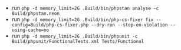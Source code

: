 
- run ``php -d memory_limit=2G .Build/bin/phpstan analyse -c Build/phpstan.neon``
- run ``php -d memory_limit=2G .Build/bin/php-cs-fixer fix --config=Build/php-cs-fixer.php --dry-run --stop-on-violation --using-cache=no``
- run ``php -d memory_limit=2G .Build/bin/phpunit -c Build/phpunit/FunctionalTests.xml Tests/Functional``